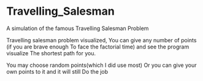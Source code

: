 # Travelling_Salesman
A simulation of the famous Travelling Salesman Problem

Travelling salesman problem visualized,
You can give any number of points (if you are brave enough
To face the factorial time) and see the program visualize
The shortest path for you.

You may choose random points(which I did use most)
Or you can give your own points to it and it will still
Do the job
